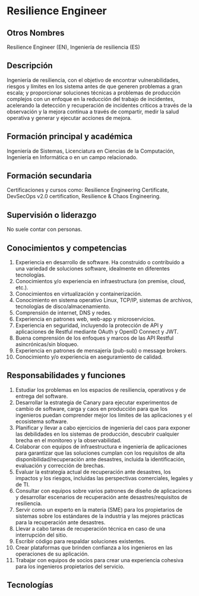 # Resilience Engineer

## Otros Nombres

Resilience Engineer (EN), Ingeniería de resiliencia (ES)

## Descripción

Ingeniería de resiliencia, con el objetivo de encontrar vulnerabilidades, riesgos y límites en los sistema antes de que generen problemas a gran escala; y proporcionar soluciones técnicas a problemas de producción complejos con un enfoque en la reducción del trabajo de incidentes, acelerando la detección y recuperación de incidentes críticos a través de la observación y la mejora continua a través de compartir, medir la salud operativa y generar y ejecutar acciones de mejora.

## Formación principal y académica

Ingeniería de Sistemas, Licenciatura en Ciencias de la Computación, Ingeniería en Informática o en un campo relacionado.

## Formación secundaria

Certificaciones y cursos como: Resilience Engineering Certificate, DevSecOps v2.0 certification, Resilience & Chaos Engineering.

## Supervisión o liderazgo

No suele contar con personas.

## Conocimientos y competencias

1.	Experiencia en desarrollo de software. Ha construido o contribuido a una variedad de soluciones software, idealmente en diferentes tecnologías.
2.	Conocimientos y/o experiencia en infraestructura (on premise, cloud, etc.).
3.	Conocimientos en virtualización y containerización.
4.	Conocimiento en sistema operativo Linux, TCP/IP, sistemas de archivos, tecnologías de disco/almacenamiento.
5.	Comprensión de internet, DNS y redes.
6.	Experiencia en patrones web, web-app y microservicios.
7.	Experiencia en seguridad, incluyendo la protección de API y aplicaciones de Restful mediante OAuth y OpenID Connect y JWT.
8.	Buena comprensión de los enfoques y marcos de las API Restful asincrónicas/sin bloqueo.
9.	Experiencia en patrones de mensajería (pub-sub) o message brokers.
10.	Conocimiento y/o experiencia en aseguramiento de calidad.

## Responsabilidades y funciones

1.	Estudiar los problemas en los espacios de resiliencia, operativos y de entrega del software.
2.	Desarrollar la estrategia de Canary para ejecutar experimentos de cambio de software, carga y caos en producción para que los ingenieros puedan comprender mejor los límites de las aplicaciones y el ecosistema software.
3.	Planificar y llevar a cabo ejercicios de ingeniería del caos para exponer las debilidades en los sistemas de producción, descubrir cualquier brecha en el monitoreo y la observabilidad.
4.	Colaborar con equipos de infraestructura e ingeniería de aplicaciones para garantizar que las soluciones cumplan con los requisitos de alta disponibilidad/recuperación ante desastres, incluida la identificación, evaluación y corrección de brechas.
5.	Evaluar la estrategia actual de recuperación ante desastres, los impactos y los riesgos, incluidas las perspectivas comerciales, legales y de TI.
6.	Consultar con equipos sobre varios patrones de diseño de aplicaciones y desarrollar escenarios de recuperación ante desastres/requisitos de resiliencia.
7.	Servir como un experto en la materia (SME) para los propietarios de sistemas sobre los estándares de la industria y las mejores prácticas para la recuperación ante desastres.
8.	Llevar a cabo tareas de recuperación técnica en caso de una interrupción del sitio.
9.	Escribir código para respaldar soluciones existentes.
10.	Crear plataformas que brinden confianza a los ingenieros en las operaciones de su aplicación.
11.	Trabajar con equipos de socios para crear una experiencia cohesiva para los ingenieros propietarios del servicio.


## Tecnologías


